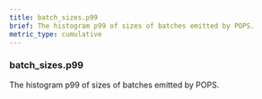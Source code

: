 ```yaml
---
title: batch_sizes.p99
brief: The histogram p99 of sizes of batches emitted by POPS.
metric_type: cumulative
---
```

### batch_sizes.p99

The histogram p99 of sizes of batches emitted by POPS.